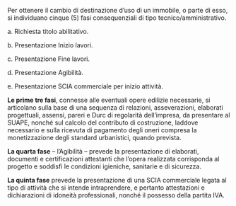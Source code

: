 Per ottenere il cambio di destinazione d’uso di un immobile, o parte di esso, si individuano cinque (5) fasi consequenziali di tipo tecnico/amministrativo.

a.	Richiesta titolo abilitativo.

b.	Presentazione Inizio lavori.

c.	Presentazione Fine lavori.

d.	Presentazione Agibilità.

e.	Presentazione SCIA commerciale per inizio attività.

**Le prime tre fasi**, connesse alle eventuali opere edilizie necessarie, si articolano sulla base di una sequenza di relazioni, asseverazioni, elaborati progettuali, assensi, pareri e Durc di regolarità dell’impresa, da presentare al SUAPE, nonché sul calcolo del contributo di costruzione, laddove necessario e sulla ricevuta di pagamento degli oneri compresa la monetizzazione degli standard urbanistici, quando prevista.

**La quarta fase** – l’Agibilità – prevede la presentazione di elaborati, documenti e certificazioni attestanti che l’opera realizzata corrisponda al progetto e soddisfi le condizioni igieniche, sanitarie e di sicurezza.

**La quinta fase** prevede la presentazione di una SCIA commerciale legata al tipo di attività che si intende intraprendere, e pertanto attestazioni e dichiarazioni di idoneità professionali, nonché il possesso della partita IVA.
